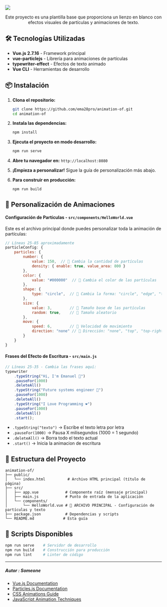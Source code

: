 ![](./others/Banner.gif)

<p align="center">
Este proyecto es una plantilla base que proporciona un lienzo en blanco con efectos visuales de partículas y animaciones de texto.
</p>

## 🛠️ Tecnologías Utilizadas

- **Vue.js 2.7.16** - Framework principal
- **vue-particlejs** - Librería para animaciones de partículas
- **typewriter-effect** - Efectos de texto animado
- **Vue CLI** - Herramientas de desarrollo

## 📦 Instalación

1. **Clona el repositorio:**
   ```bash
   git clone https://github.com/ema28pro/animation-of.git
   cd animation-of
   ```

2. **Instala las dependencias:**
   ```bash
   npm install
   ```

3. **Ejecuta el proyecto en modo desarrollo:**
   ```bash
   npm run serve
   ```

4. **Abre tu navegador en:** `http://localhost:8080`

5. **¡Empieza a personalizar!** Sigue la guía de personalización más abajo.

6. **Para construir en producción:**
   ```bash
   npm run build
   ```

## 🎨 Personalización de Animaciones

#### **Configuración de Partículas** - `src/components/HelloWorld.vue`

Este es el archivo principal donde puedes personalizar toda la animación de partículas:

```javascript
// Líneas 25-85 aproximadamente
particleConfig: {
    particles: {
        number: { 
            value: 150,  // 🔹 Cambia la cantidad de partículas
            density: { enable: true, value_area: 800 } 
        },
        color: { 
            value: "#000000"  // 🔹 Cambia el color de las partículas
        },
        shape: {
            type: "circle",  // 🔹 Cambia la forma: "circle", "edge", "triangle", "polygon", "star", "image"
        },
        size: {
            value: 3,        // 🔹 Tamaño base de las partículas
            random: true,    // 🔹 Tamaño aleatorio
        },
        move: {
            speed: 6,        // 🔹 Velocidad de movimiento
            direction: "none" // 🔹 Dirección: "none", "top", "top-right", "right", etc.
        }
    }
}
```

#### **Frases del Efecto de Escritura** - `src/main.js`

```javascript
// Líneas 25-35 - Cambia las frases aquí:
typewriter
    .typeString("Hi, I'm Emanuel 👋")
    .pauseFor(1000)
    .deleteAll()
    .typeString("Future systems engineer 🚀")
    .pauseFor(1000)
    .deleteAll()
    .typeString("I Love Programming ❤️")
    .pauseFor(1000)
    .deleteAll()
    .start();
```
- `.typeString("texto")` → Escribe el texto letra por letra
- `.pauseFor(1000)` → Pausa X milisegundos (1000 = 1 segundo)
- `.deleteAll()` → Borra todo el texto actual
- `.start()` → Inicia la animacion de escritura

## 📁 Estructura del Proyecto

```
animation-of/
├── public/
│   └── index.html          # Archivo HTML principal (título de página)
├── src/
│   ├── app.vue            # Componente raíz (mensaje principal)
│   ├── main.js            # Punto de entrada de la aplicación
│   └── components/
│       └── HelloWorld.vue # 🎯 ARCHIVO PRINCIPAL - Configuración de partículas y texto
├── package.json           # Dependencias y scripts
└── README.md             # Esta guía
```

## 🚀 Scripts Disponibles

```bash
npm run serve    # Servidor de desarrollo
npm run build    # Construcción para producción
npm run lint     # Linter de código
```

---

##### **Autor** : Someone

- [Vue.js Documentation](https://vuejs.org/)
- [Particles.js Documentation](https://particles.js.org/)
- [CSS Animations Guide](https://developer.mozilla.org/en-US/docs/Web/CSS/CSS_Animations)
- [JavaScript Animation Techniques](https://developer.mozilla.org/en-US/docs/Web/API/Web_Animations_API)
